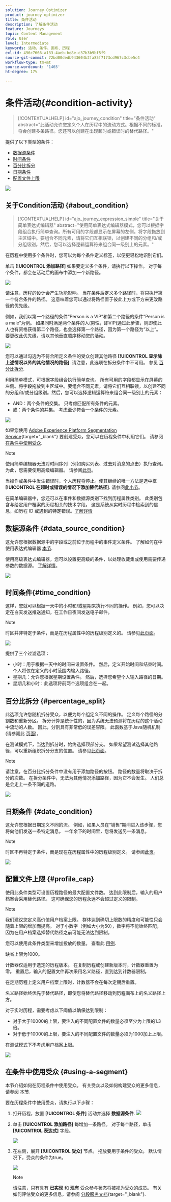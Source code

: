 ```yaml
---
solution: Journey Optimizer
product: journey optimizer
title: 条件活动
description: 了解条件活动
feature: Journeys
topic: Content Management
role: User
level: Intermediate
keywords: 活动、条件、画布、历程
exl-id: 496c7666-a133-4aeb-be8e-c37b3b9bf5f9
source-git-commit: 72bd00dedb943604b2fa85f7173cd967c3cbe5c4
workflow-type: tm+mt
source-wordcount: '1465'
ht-degree: 17%

---
```


# 条件活动{#condition-activity}

>[!CONTEXTUALHELP]
>id="ajo_journey_condition"
>title="条件活动"
>abstract="此活动允许您定义个人在历程中的流动方式。根据不同的标准，将会创建多条路径。您还可以创建在出现超时或错误时的替代路径。"

提供了以下类型的条件：

* [数据源条件](#data_source_condition)
* [时间条件](#time_condition)
* [百分比拆分](#percentage_split)
* [日期条件](#date_condition)
* [配置文件上限](#profile_cap)

![](assets/journey49.png)

## 关于Condition活动 {#about_condition}

>[!CONTEXTUALHELP]
>id="ajo_journey_expression_simple"
>title="关于简单表达式编辑器"
>abstract="使用简单表达式编辑器模式，您可以根据字段组合执行简单查询。所有可用的字段都显示在屏幕的左侧。将字段拖放到主区域中。要组合不同元素，请将它们互相联锁，以创建不同的分组和/或分组级别。然后，您可以选择逻辑运算符来组合同一级别上的元素。"

在历程中使用多个条件时，您可以为每个条件定义标签，以便更轻松地识别它们。

单击 **[!UICONTROL 添加路径]** 如果要定义多个条件，请执行以下操作。 对于每个条件，都会在活动后的画布中添加一个新路径。

![](assets/journey47.png)

请注意，历程的设计会产生功能影响。 当在条件后定义多个路径时，将只执行第一个符合条件的路径。 这意味着您可以通过将路径置于彼此上方或下方来更改路径的优先级。

例如，我们以第一个路径的条件“Person is a VIP”和第二个路径的条件“Person is a male”为例。 如果同时满足两个条件的人(男性，即VIP)通过此步骤，则即使此人也有资格获得第二个路径，也会选择第一个路径，因为第一个路径为“以上”。 要更改此优先级，请以其他垂直顺序移动您的活动。

![](assets/journey48.png)

您可以通过勾选为不符合所定义条件的受众创建其他路径 **[!UICONTROL 显示除上述情况以外的其他情况的路径]**. 请注意，此选项在拆分条件中不可用。 参见 [百分比拆分](#percentage_split).

利用简单模式，可根据字段组合执行简单查询。 所有可用的字段都显示在屏幕的左侧。将字段拖放到主区域中。要组合不同元素，请将它们互相联锁，以创建不同的分组和/或分组级别。然后，您可以选择逻辑运算符来组合同一级别上的元素：

* AND：两个条件的交集。 只考虑匹配所有条件的元素。
* 或：两个条件的并集。 考虑至少符合一个条件的元素。

![](assets/journey64.png)

如果您使用 [Adobe Experience Platform Segmentation Service](https://experienceleague.adobe.com/docs/experience-platform/segmentation/home.html){target="_blank"} 要创建受众，您可以在历程条件中利用它们。 请参阅 [在条件中使用受众](../building-journeys/condition-activity.md#using-a-segment).


>[!NOTE]
>
>使用简单编辑器无法对时间序列（例如购买列表、过去对消息的点击）执行查询。 为此，您需要使用高级编辑器。 请参阅[此页](expression/expressionadvanced.md)。

当操作或条件中发生错误时，个人历程将停止。使其继续的唯一方法是选中框 **[!UICONTROL 在超时或错误的情况下添加替代路径]**. 请参阅[此小节](../building-journeys/using-the-journey-designer.md#paths)。

在简单编辑器中，您还可以在事件和数据源类别下找到历程属性类别。 此类别包含与给定用户档案的历程相关的技术字段。 这是系统从实时历程中检索到的信息，如历程 ID 或遇到的特定错误。[了解详情](expression/journey-properties.md)

## 数据源条件 {#data_source_condition}

这允许您根据数据源中的字段或之前位于历程中的事件定义条件。 了解如何在中使用表达式编辑器 [本节](expression/expressionadvanced.md).

使用高级表达式编辑器，您可以设置更高级的条件，以处理收藏集或使用需要传递参数的数据源。 [了解详情](../datasource/external-data-sources.md)。

![](assets/journey50.png)

## 时间条件{#time_condition}

这样，您就可以根据一天中的小时和/或星期来执行不同的操作。 例如，您可以决定在白天发送推送通知，在工作日夜间发送电子邮件。

>[!NOTE]
>
>时区并非特定于条件，而是在历程属性中的历程级别定义的。 请参见[此页面](../building-journeys/timezone-management.md)。

![](assets/journey51.png)

提供了三个过滤选项：

* 小时：用于根据一天中的时间来设置条件。 然后，定义开始时间和结束时间。 个人将仅在定义的小时范围内输入路径。
* 星期几：允许您根据星期设置条件。 然后，选择您希望个人输入路径的日期。
* 星期几和小时：此选项将前两个选项组合在一起。

## 百分比拆分 {#percentage_split}

此选项允许您随机拆分受众，以便为每个组定义不同的操作。 定义每个路径的分割数和重新分区。 拆分计算是统计性的，因为系统无法预测将在历程的这个活动中流动的人数。 因此，分割具有非常低的误差容限。 此函数基于Java随机机制(请参阅此 [页面](https://docs.oracle.com/javase/7/docs/api/java/util/Random.html))。

在测试模式下，当达到拆分时，始终选择顶部分支。 如果希望测试选择其他路径，可以重新组织拆分分支的位置。 请参见[此页面](../building-journeys/testing-the-journey.md)。

>[!NOTE]
>
>请注意，在百分比拆分条件中没有用于添加路径的按钮。 路径的数量将取决于拆分的次数。 在拆分条件中，无法为其他情况添加路径，因为它不会发生。 人们总是会走上一条不同的道路。

![](assets/journey52.png)

## 日期条件 {#date_condition}

这允许您根据日期定义不同的流。 例如，如果人员在“销售”期间进入该步骤，您将向他们发送一条特定消息。 一年余下的时间里，您将发送另一条消息。

>[!NOTE]
>
>时区不再特定于条件，而是现在在历程属性中的历程级别定义。 请参阅[此页](../building-journeys/timezone-management.md)。

![](assets/journey53.png)

## 配置文件上限 {#profile_cap}

使用此条件类型可设置历程路径的最大配置文件数。 达到此限制后，输入的用户档案会采用替代路径。 这可确保您的历程永远不会超过定义的限制。

>[!NOTE]
>
>我们建议您定义高价值用户档案上限。 群体达到确切上限数的精度和可能性只会随着上限的增加而提高。 对于小数字（例如大小为50），数字将不能始终匹配，因为在用户档案选择替代路径之前可能无法达到限制。

您可以使用此条件类型来增加投放的数量。 查看此 [用例](ramp-up-deliveries-uc.md).

缺省上限为1000。

计数器仅适用于选定的历程版本。 在复制历程或创建新版本时，计数器重置为零。 重置后，输入的配置文件再次采用名义路径，直到达到计数器限制。

在定期历程上定义用户档案上限时，计数器不会在每次定期后重置。

名义路径始终优先于替代路径，即使您将替代路径移动到历程画布上的名义路径上方。

对于实时历程，需要考虑以下阈值以确保达到限制：

* 对于大于10000的上限，要注入的不同配置文件的数量必须至少为上限的1.3倍。
* 对于低于10000的上限，要注入的不同配置文件的数量必须为1000加上上限。

在测试模式下不考虑用户档案上限。

![](assets/profile-cap-condition.png)

## 在条件中使用受众 {#using-a-segment}

本节介绍如何在历程条件中使用受众。 有关受众以及如何构建受众的更多信息，请参阅 [本节](../audience/about-audiences.md).

要在历程条件中使用受众，请执行以下步骤：

1. 打开历程，放置 **[!UICONTROL 条件]** 活动并选择 **数据源条件**.
   ![](assets/journey47.png)

1. 单击 **[!UICONTROL 添加路径]** 每增加一条路径。 对于每个路径，单击 **[!UICONTROL 表达式]** 字段。

   ![](assets/segment3.png)

1. 在左侧，展开 **[!UICONTROL 受众]** 节点。 拖放要用于条件的受众。 默认情况下，受众的条件为true。

   ![](assets/segment4.png)

   >[!NOTE]
   >
   >请注意，只有具有 **已实现** 和 **现有** 受众参与状态将被视为受众的成员。 有关如何评估受众的更多信息，请参阅 [分段服务文档](https://experienceleague.adobe.com/docs/experience-platform/segmentation/tutorials/evaluate-a-segment.html#interpret-segment-results){target="_blank"}.
